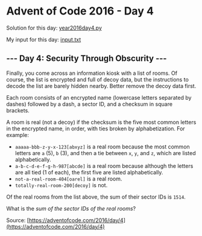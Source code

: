 # Advent of Code 2016 - Day 4

Solution for this day: [year2016day4.py](year2016day4.py)

My input for this day: [input.txt](input.txt)

## \--- Day 4: Security Through Obscurity ---

Finally, you come across an information kiosk with a list of rooms. Of course,
the list is encrypted and full of decoy data, but the instructions to decode
the list are barely hidden nearby. Better remove the decoy data first.

Each room consists of an encrypted name (lowercase letters separated by
dashes) followed by a dash, a sector ID, and a checksum in square brackets.

A room is real (not a decoy) if the checksum is the five most common letters
in the encrypted name, in order, with ties broken by alphabetization. For
example:

  * `aaaaa-bbb-z-y-x-123[abxyz]` is a real room because the most common letters are `a` (5), `b` (3), and then a tie between `x`, `y`, and `z`, which are listed alphabetically.
  * `a-b-c-d-e-f-g-h-987[abcde]` is a real room because although the letters are all tied (1 of each), the first five are listed alphabetically.
  * `not-a-real-room-404[oarel]` is a real room.
  * `totally-real-room-200[decoy]` is not.

Of the real rooms from the list above, the sum of their sector IDs is `1514`.

What is the _sum of the sector IDs of the real rooms_?



Source: [https://adventofcode.com/2016/day/4](https://adventofcode.com/2016/day/4)
